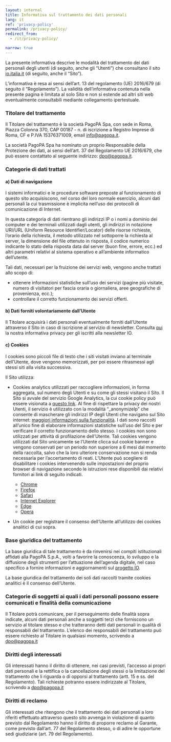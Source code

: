 ```yaml
---
layout: internal
title: Informativa sul trattamento dei dati personali
lang: it
ref: 'privacy-policy'
permalink: /privacy-policy/
redirect_from:
  - /it/privacy-policy/

narrow: true
---
```


La presente informativa descrive le modalità del trattamento dei dati personali degli utenti (di seguito, anche gli “Utenti”) che consultano il sito [io.italia.it](https://io.italia.it/) (di seguito, anche il “Sito”). 

L’informativa è resa ai sensi dell’art. 13 del regolamento (UE) 2016/679 (di seguito il “Regolamento”).
La validità dell’informativa contenuta nella presente pagina è limitata al solo Sito e non si estende ad altri siti web eventualmente consultabili mediante collegamento ipertestuale.


### Titolare del trattamento 

Il Titolare del trattamento è la società PagoPA Spa, con sede in Roma, Piazza Colonna 370, CAP 00187 - n. di iscrizione a Registro Imprese di Roma, CF e P.IVA 15376371009, email [info@pagopa.it](mailto:info@pagopa.it).

La società PagoPA Spa ha nominato un proprio Responsabile della Protezione dei dati, ai sensi dell’art. 37 del Regolamento UE 2016/679, che può essere contattato al seguente indirizzo: [dpo@pagopa.it](mailto:dpo@pagopa.it).


### Categorie di dati trattati

#### a) Dati di navigazione

I sistemi informatici e le procedure software preposte al funzionamento di questo sito acquisiscono, nel corso del loro normale esercizio, alcuni dati personali la cui trasmissione è implicita nell’uso dei protocolli di comunicazione di Internet.

In questa categoria di dati rientrano gli indirizzi IP o i nomi a dominio dei computer e dei terminali utilizzati dagli utenti, gli indirizzi in notazione URI/URL (Uniform Resource Identifier/Locator) delle risorse richieste, l’orario della richiesta, il metodo utilizzato nel sottoporre la richiesta al server, la dimensione del file ottenuto in risposta, il codice numerico indicante lo stato della risposta data dal server (buon fine, errore, ecc.) ed altri parametri relativi al sistema operativo e all’ambiente informatico dell’utente.

Tali dati, necessari per la fruizione dei servizi web, vengono anche trattati allo scopo di:
* ottenere informazioni statistiche sull’uso dei servizi (pagine più visitate, numero di visitatori per fascia oraria o giornaliera, aree geografiche di provenienza, ecc.);
* controllare il corretto funzionamento dei servizi offerti.


#### b) Dati forniti volontariamente dall’Utente

Il Titolare acquisirà i dati personali eventualmente forniti dall’Utente attraverso il Sito in caso di iscrizione al servizio di newsletter. Consulta [qui](/informativa-newsletter/) la nostra informativa privacy per gli iscritti alla newsletter IO.

#### c) Cookies 

I cookies sono piccoli file di testo che i siti visitati inviano al terminale dell’Utente, dove vengono memorizzati, per poi essere ritrasmessi agli stessi siti alla visita successiva.

Il Sito utilizza:

* Cookies analytics utilizzati per raccogliere informazioni, in forma aggregata, sul numero degli Utenti e su come gli stessi visitano il Sito. Il Sito si avvale del servizio Google Analytics, la cui cookie policy può essere visionata a [questo link](https://developers.google.com/analytics/devguides/collection/analyticsjs/cookie-usage). Al fine di rispettare la privacy dei nostri Utenti, il servizio è utilizzato con la modalità “_anonymizeIp” che consente di mascherare gli indirizzi IP degli Utenti che navigano sul Sito internet: [maggiori informazioni sulla funzionalità](https://support.google.com/analytics/answer/2763052?hl=it). I dati sono raccolti all’unico fine di elaborare informazioni statistiche sull’uso del Sito e per verificare il corretto funzionamento dello stesso. I cookies non sono utilizzati per attività di profilazione dell’Utente. Tali cookies vengono utilizzati dal Sito unicamente se l’Utente clicca sul cookie banner e vengono conservati per un periodo non superiore a 6 mesi dal momento della raccolta, salvo che la loro ulteriore conservazione non si renda necessaria per l’accertamento di reati. L’Utente può scegliere di disabilitare i cookies intervenendo sulle impostazioni del proprio browser di navigazione secondo le istruzioni rese disponibili dai relativi fornitori ai link di seguito indicati.

    * [Chrome](https://support.google.com/chrome/answer/95647?co=GENIE.Platform%3DDesktop&hl=it)
    * [Firefox](https://support.mozilla.org/it/kb/Attivare%20e%20disattivare%20i%20cookie)
    * [Safari](https://support.apple.com/kb/ph19214?locale=it_IT)
    * [Internet Explorer](https://support.microsoft.com/it-it/help/17442/windows-internet-explorer-delete-manage-cookies)
    * [Edge](https://support.microsoft.com/it-it/help/4027947/windows-delete-cookies)
    * [Opera](https://help.opera.com/en/latest/web-preferences/#cookies)
    
* Un cookie per registrare il consenso dell’Utente all’utilizzo dei cookies analitici di cui sopra. 

### Base giuridica del trattamento

La base giuridica di tale trattamento è da rinvenirsi nei compiti istituzionali affidati alla PagoPA S.p.A., volti a favorire la conoscenza, lo sviluppo e la diffusione degli strumenti per l’attuazione dell’agenda digitale, nel caso specifico a fornire informazioni e aggiornamenti sul [progetto IO](https://io.italia.it/).

La base giuridica del trattamento dei soli dati raccolti tramite cookies analitici è il consenso dell’Utente.


### Categorie di soggetti ai quali i dati personali possono essere comunicati e finalità della comunicazione

Il Titolare potrà comunicare, per il perseguimento delle finalità sopra indicate, alcuni dati personali anche a soggetti terzi che forniscono un servizio al titolare stesso e che tratteranno detti dati personali in qualità di responsabili del trattamento. L’elenco dei responsabili del trattamento può essere richiesto al Titolare in qualsiasi momento, scrivendo a [dpo@pagopa.it](mailto:dpo@pagopa.it)

### Diritti degli interessati
 
Gli interessati hanno il diritto di ottenere, nei casi previsti, l’accesso ai propri dati personali e la rettifica o la cancellazione degli stessi o la limitazione del trattamento che li riguarda o di opporsi al trattamento (artt. 15 e ss. del Regolamento). Tali richieste potranno essere indirizzate al Titolare, scrivendo a [dpo@pagopa.it](mailto:dpo@pagopa.it) 
 
### Diritti di reclamo 
 
Gli interessati che ritengono che il trattamento dei dati personali a loro riferiti effettuato attraverso questo sito avvenga in violazione di quanto previsto dal Regolamento hanno il diritto di proporre reclamo al Garante, come previsto dall’art. 77 del Regolamento stesso, o di adire le opportune sedi giudiziarie (art. 79 del Regolamento).

